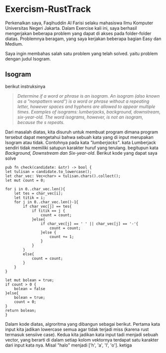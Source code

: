 # Exercism-RustTrack
Perkenalkan saya, Faqihuddin Al Farisi selaku mahasiswa Ilmu Komputer Universitas Negeri Jakarta. Dalam Exercise kali ini, saya berhasil mengerjakan beberapa problem yang dapat di akses pada folder-folder diatas. Problemnya beragam, yang saya kerjakan beberapa bagian Easy dan Medium.

Saya ingin membahas salah satu problem yang telah solved. yaitu problem dengan judul Isogram.

## Isogram 
berikut instruksinya
> _Determine if a word or phrase is an isogram.
> An isogram (also known as a "nonpattern word") is a word or phrase without a repeating letter, however spaces and hyphens are allowed to appear multiple times.
> Examples of isograms:
    lumberjacks,
    background,
    downstream,
    six-year-old.
> The word isograms, however, is not an isogram, because the s repeats._ 

Dari masalah diatas, kita disuruh untuk membuat program dimana program tersebut dapat mengetahui bahwa sebuah kata yang di input merupakan Isogram atau tidak. Contohnya pada kata _"lumberjacks"_. kata Lumberjack sendiri tidak memiliki satupun karakter huruf yang terulang. begitupun kata _Background, Downstream dan Six-year-old_. Berikut kode yang dapat saya solve
<p> 

    
    pub fn check(candidate: &str) -> bool {
    let tulisan = candidate.to_lowercase();
    let char_vec: Vec<char> = tulisan.chars().collect();
    let mut count = 0;

    for i in 0..char_vec.len(){
        let tes = char_vec[i];
        let titik = i;
    	for j in 0..char_vec.len()-1{
    		if char_vec[j] == tes{
    			if titik == j {
    				count = count;
    			}else{
    				if char_vec[j] == ' ' || char_vec[j] == '-'{
    					count = count;
    				}else {
    					count += 1;
    				}
    			}
    		}
    		else{
    			count = count;
    		}
    	}
    }
    
    let mut bolean = true;
    if count > 0 {
    	bolean = false
    }else{
    	bolean = true;
    	count = 0;
    }
    return bolean;
    }

</p>


Dalam kode diatas, algroritma yang dibangun sebagai berikut. Pertama kata input kita jadikan lowercase semua agar tidak terjadi miss (karena rust termasuk sensiive case). Kedua kita jadikan kata input tadi menjadi sebuah vector, yang berarti di dalam setiap kolom vektornya terdapat satu karakter dari input kata nya. Misal "halo" menjadi ['h', 'a', 'l', 'o']. ketiga

